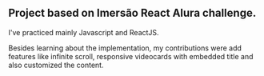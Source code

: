 ## Project based on Imersão React Alura challenge.

I've practiced mainly Javascript and ReactJS.

Besides learning about the implementation, my contributions were add features like infinite scroll, responsive videocards with embedded title and also customized the content.

